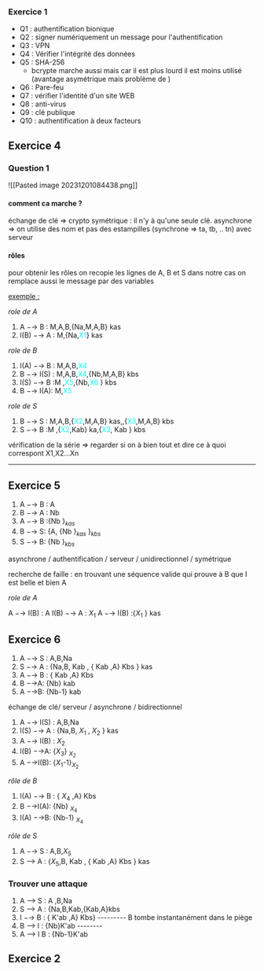 ### Exercice 1

- Q1 : authentification bionique 
- Q2 : signer numériquement un message pour l'authentification
- Q3 : VPN
- Q4 : Vérifier l'intégrité des données
- Q5 : SHA-256
	- bcrypte marche aussi mais car il est plus lourd il est moins utilisé (avantage asymétrique mais problème de )
- Q6 : Pare-feu
- Q7 : vérifier l'identité d'un site WEB
- Q8 : anti-virus 
- Q9 : clé publique 
- Q10 : authentification à deux facteurs 

## Exercice 4

### Question 1
![[Pasted image 20231201084438.png]]

#### comment ca marche ?

échange de clé => 
crypto symétrique : il n'y à qu'une seule clé. 
asynchrone => on utilise des nom et pas des estampilles (synchrone => ta, tb, .. tn)
avec serveur 

#### rôles

pour obtenir les rôles on recopie les lignes de A, B et S dans notre cas on remplace aussi le message par des variables

<u>exemple :</u>

<i> role de A </i>
1. A −→ B : M,A,B,{Na,M,A,B} kas
2. I(B) −→ A : M,{Na,<font color = cyan>X1</font>} kas

<i>role de B</i>
1. I(A) −→ B : M,A,B,<font color = cyan>X4</font>
2. B −→ I(S) : M,A,B,<font color = cyan>X4</font>,{Nb,M,A,B} kbs
3. I(S) −→ B :M ,<font color = cyan>X5</font>,{Nb,<font color = cyan>X6</font> } kbs
4. B −→ I(A): M,<font color = cyan>X5</font>

<i>role de S </i>

1. B −→ S : M,A,B,{<font color = cyan>X2</font>,M,A,B} kas,,{<font color = cyan>X3</font>,M,A,B} kbs
2. S −→ B :M ,{<font color = cyan>X2</font>,Kab} ka,{<font color = cyan>X3</font>, Kab } kbs

vérification de la série => regarder si on à bien tout et dire ce à quoi correspont X1,X2...Xn

---

## Exercice 5

1. A −→ B : A
2. B −→ A : Nb
3. A −→ B :{Nb }$_{kas}$
4. B −→ S: {A, {Nb }$_{kas}$ }$_{kbs}$
5. S −→ B: {Nb }$_{kbs}$

asynchrone / authentification /  serveur / unidirectionnel  / symétrique 

recherche de faille :
en trouvant une séquence valide qui prouve à B que I est belle et bien A

<i> role de A </i>

A −→ I(B) : A
I(B) −→ A : $X_1$
A −→ I(B) :{$X_1$ } kas

## Exercice 6

1. A −→ S : A,B,Na
2. S −→ A : {Na,B, Kab , { Kab ,A} Kbs } kas
3. A −→ B : { Kab ,A} Kbs
4. B −→A: {Nb} kab
5. A −→B: {Nb-1} kab

échange de clé/ serveur / asynchrone / bidirectionnel

1. A −→ I(S) : A,B,Na
2. I(S) −→ A : {Na,B, $X_1$ , $X_2$ } kas
3. A −→ I(B) : $X_2$
4. I(B) −→A: {$X_3$} $_{X_2}$ 
5. A −→I(B): {$X_1$-1}$_{X_2}$ 

<i>rôle de B </i>
1.  I(A) −→ B : { $X_4$ ,A} Kbs
2.  B −→I(A): {Nb} $_{X_4}$
3. I(A) −→B: {Nb-1} $_{X_4}$ 

<i> rôle de S </i>

1. A −→ S : A,B,$X_5$
2. S --> A : {$X_5$,B, Kab , { Kab ,A} Kbs } kas

### Trouver une attaque 

1. A --> S : A ,B,Na
2. S  --> A : {Na,B,Kab,{Kab,A}kbs
3. I −→ B : { K'ab ,A} Kbs}                 --------- B tombe instantanément dans le piège 
4. B --> I : {Nb}K'ab                            -------- 
5. A --> I B : {Nb-1}K'ab

## Exercice 2


